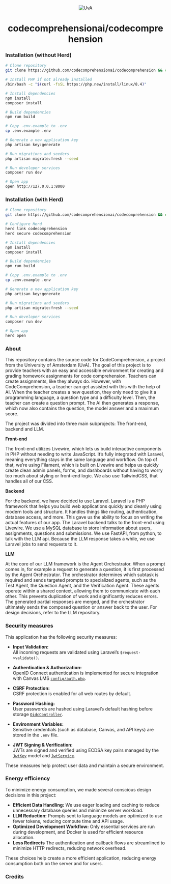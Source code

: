 <p align="center">
  <img src="https://groeidocument.nl/cms/wp-content/uploads/2017/05/logo-uva.png" alt="UvA"/>
</p>

<h1 align="center">
  codecomprehensionai/codecomprehension
</h1>

### Installation (without Herd)

```sh
# Clone repository
git clone https://github.com/codecomprehensionai/codecomprehension && cd codecomprehension

# Install PHP if not already installed
/bin/bash -c "$(curl -fsSL https://php.new/install/linux/8.4)"

# Install dependencies
npm install
composer install

# Build dependencies
npm run build

# Copy .env.example to .env
cp .env.example .env

# Generate a new application key
php artisan key:generate

# Run migrations and seeders
php artisan migrate:fresh --seed

# Run developer services
composer run dev

# Open app
open http://127.0.0.1:8000
```

### Installation (with Herd)

```sh
# Clone repository
git clone https://github.com/codecomprehensionai/codecomprehension && cd codecomprehension

# Configure Herd
herd link codecomprehension
herd secure codecomprehension

# Install dependencies
npm install
composer install

# Build dependencies
npm run build

# Copy .env.example to .env
cp .env.example .env

# Generate a new application key
php artisan key:generate

# Run migrations and seeders
php artisan migrate:fresh --seed

# Run developer services
composer run dev

# Open app
herd open
```

### About

This repository contains the source code for CodeComprehension, a project from the University of Amsterdam (UvA). The goal of this project is to provide teachers with an easy and accessible environment for creating and grading homework assignments for code comprehension.
Teachers can create assignments, like they always do. However, with CodeComprehension, a teacher can get assisted with this with the help of AI. When the teacher creates a new question, they only need to give it a programming language, a question type and a difficulty level. Then, the teacher can create a question prompt. The AI then generates a response, which now also contains the question, the model answer and a maximum score.

The project was divided into three main subprojects: The front-end, backend and LLM.

**Front-end**

The front-end utilizes Livewire, which lets us build interactive components in PHP without needing to write JavaScript. It’s fully integrated with Laravel, meaning everything stays in the same language and workflow. On top of that, we’re using Filament, which is built on Livewire and helps us quickly create clean admin panels, forms, and dashboards without having to worry too much about styling or front-end logic. We also use TailwindCSS, that handles all of our CSS.

**Backend**

For the backend, we have decided to use Laravel. Laravel is a PHP framework that helps you build web applications quickly and cleanly using modern tools and structure. It handles things like routing, authentication, database access, and more. This gave us the ability to focus on writing the actual features of our app. The Laravel backend talks to the front-end using Livewire. We use a MySQL database to store information about users, assignments, questions and submissions. We use FastAPI, from python, to talk with the LLM api. Because the LLM response takes a while, we use Laravel jobs to send requests to it.

**LLM**

At the core of our LLM framework is the Agent Orchestrator. When a prompt comes in, for example a request to generate a question, it is first processed by the Agent Orchestrator. The orchestrator determines which subtask is required and sends targeted prompts to specialized agents, such as the Test Agent, the Question Agent, and the Verification Agent. These agents operate within a shared context, allowing them to communicate with each other. This prevents duplication of work and significantly reduces errors. The generated partial responses are merged, and the orchestrator ultimately sends the composed question or answer back to the user. For design decisions, refer to the LLM repository.

### Security measures 

This application has the following security measures:

- **Input Validation:**  
  All incoming requests are validated using Laravel’s `$request->validate()`.

- **Authentication & Authorization:**  
  OpenID Connect authentication is implemented for secure integration with Canvas LMS [`config/auth.php`](config/auth.php).

- **CSRF Protection:**  
  CSRF protection is enabled for all web routes by default.

- **Password Hashing:**  
  User passwords are hashed using Laravel’s default hashing before storage [`OidcController`](app/Http/Controllers/OidcController.php).

- **Environment Variables:**  
  Sensitive credentials (such as database, Canvas, and API keys) are stored in the `.env` file.

- **JWT Signing & Verification:**  
  JWTs are signed and verified using ECDSA key pairs managed by the [`JwtKey`](app/Models/JwtKey.php) model and [`JwtService`](app/Services/Jwt/JwtService.php). 

These measures help protect user data and maintain a secure environment.

### Energy efficiency

To minimize energy consumption, we made several conscious design decisions in this project:

- **Efficient Data Handling:** We use eager loading and caching to reduce unnecessary database queries and minimize server workload.
- **LLM Reduction:** Prompts sent to language models are optimized to use fewer tokens, reducing compute time and API usage.
- **Optimized Development Workflow:** Only essential services are run during development, and Docker is used for efficient resource allocation.
- **Less Redirects** The authentication and callback flows are streamlined to minimize HTTP redirects, reducing network overhead.

These choices help create a more efficient application, reducing energy consumption both on the server and for users.

### Credits 

